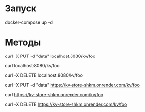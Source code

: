# Запуск
docker-compose up -d

# Методы
curl -X PUT -d "data" localhost:8080/kv/foo

curl localhost:8080/kv/foo

curl -X DELETE localhost:8080/kv/foo



curl -X PUT -d "data" https://kv-store-shkm.onrender.com/kv/foo

curl https://kv-store-shkm.onrender.com/kv/foo

curl -X DELETE https://kv-store-shkm.onrender.com/kv/foo